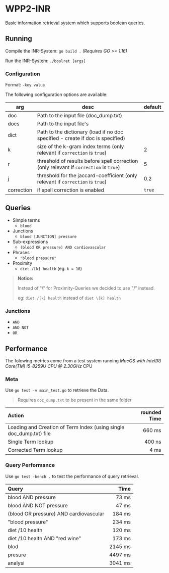 # WPP2-INR

Basic information retrieval system which supports boolean queries.

## Running

Compile the INR-System: `go build .` *(Requires GO >= 1.16)*

Run the INR-System: `./boolret [args]`


### Configuration

Format: `-key value`

The following configuration options are available:

| arg        | desc                                                                                       | default |
|------------|--------------------------------------------------------------------------------------------|---------|
| doc        | Path to the input file (doc_dump.txt)                                                      |         |
| docs       | Path to the input file's                                                                   |         |
| dict       | Path to the dictionary (load if no doc specified - create if doc is specified)             |         |
| k          | size of the k-gram index terms (only relevant if `correction` is `true`)                   | 2       |
| r          | threshold of results before spell correction (only relevant if `correction` is `true`)     | 5       |
| j          | threshold for the jaccard-coefficient  (only relevant if `correction` is `true`)           | 0.2     |
| correction | if spell correction is enabled                                                             | `true`  |

## Queries

* Simple terms
  * `blood`
* Junctions
  * `blood [JUNCTION] pressure`
* Sub-expressions
  * `(blood OR pressure) AND cardiovascular`
* Phrases
  * `"blood pressure"`
* Proximity
  * `diet /[k] health` (eg. `k = 10`)

> **Notice:**
>
> Instead of "\\" for Proximity-Queries we decided to use "/" instead.
>
> eg: ``diet /[k] health`` instead of ``diet \[k] health``

### Junctions

* `AND`
* `AND NOT`
* `OR`


## Performance

The folowing metrics come from a test system running *MacOS with Intel(R) Core(TM) i5-8259U CPU @ 2.30GHz* CPU 

### Meta

Use ``go test -v main_test.go`` to retrieve the Data.
> Requires ``doc_dump.txt`` to be present in the same folder 

|Action|rounded Time|
|:-|-:|
| Loading and Creation of Term Index (using single doc_dump.txt) file | 660 ms|
| Single Term lookup | 400 ns |
|Corrected Term lookup | 4 ms |

### Query Performance

Use ``go test -bench .`` to test the performance of query retrieval.

|Query|Time|
|:-|-:|
|blood AND pressure|73 ms|
|blood AND NOT pressure|47 ms|
|(blood OR pressure) AND cardiovascular|184 ms|
|"blood pressure"|234 ms|
|diet /10 health|120 ms|
|diet /10 health AND "red wine"|173 ms|
|blod|2145 ms|
|presure|4497 ms|
|analysi|3041 ms|